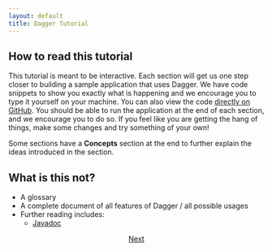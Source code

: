 ```yaml
---
layout: default
title: Dagger Tutorial
---
```


## How to read this tutorial

This tutorial is meant to be interactive. Each section will get us one step
closer to building a sample application that uses Dagger. We have code snippets
to show you exactly what is happening and we encourage you to type it yourself
on your machine. You can also view the code
[directly on GitHub](https://github.com/google/dagger/tree/master/java/dagger/example/atm).
You should be able to run the application at the end of each section, and we
encourage you to do so. If you feel like you are getting the hang of things,
make some changes and try something of your own!

Some sections have a **Concepts** section at the end to further explain the
ideas introduced in the section.

## What is this not?

*   A glossary <!-- TODO: discuss why not -->
*   A complete document of all features of Dagger / all possible usages
*   Further reading includes:
    *   [Javadoc]

<section style="text-align: center" markdown="1">

[Next](01-setup)

</section>

[Javadoc]: https://dagger.dev/api/latest
